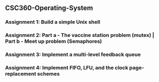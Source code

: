 ## CSC360-Operating-System
### Assignment 1: Build a simple Unix shell
### Assignment 2: Part a - The vaccine station problem (mutex) | Part b -  Meet up problem (Semaphores)
### Assignment 3: Implement a multi-level feedback queue
### Assignment 4: Implement FIFO, LFU, and the clock page-replacement schemes
